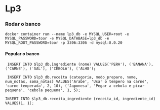 # Lp3

### Rodar o banco

``
docker container run --name lp3_db -e MYSQL_USER=root -e MYSQL_PASSWORD=toor -e MYSQL_DATABASE=lp3_db -e MYSQL_ROOT_PASSWORD=toor -p 3306:3306 -d mysql:8.0.20
``

#### Popular o banco

``
INSERT INTO $lp3_db.ingrediente
(nome)
VALUES('PERA'), ('BANANA'), ('CARNE'), ('SAL'), ('CEBOLA'), ('ALHO');``

``
INSERT INTO $lp3_db.receita
(categoria, modo_preparo, nome, num_notas, soma_notas)
VALUES('Arabe', 'Usar o tempero na carne', 'carne temperada', 2, 10), ('Japonesa', 'Pegar a cebola e picar pequena', 'cebola pequena', 1, 5);``

``
INSERT INTO $lp3_db.receita_ingrediente
(receita_id, ingrediente_id)
VALUES(1, 1);
``
